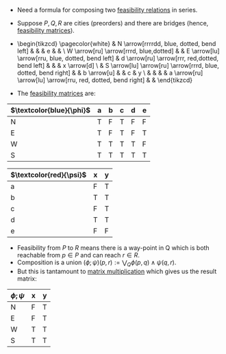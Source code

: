 
- Need a formula for composing two 
  [feasibility relations](/docs/math/defs/feasibility_relation.qmd) in series.
- Suppose $P,Q,R$ are cities (preorders) and there are bridges (hence, 
  [feasibility matrices](/docs/math/exercises/sketches_4_12.qmd)).
- \begin{tikzcd} \pagecolor{white}
            & N \arrow[rrrrdd, blue, dotted, bend left]                      &                                             &                                             & e                                                       &   &   \\
            W \arrow[ru] \arrow[rrrd, blue,dotted] &                                                          & E \arrow[lu] \arrow[rru, blue, dotted, bend left] & d \arrow[ru] \arrow[rrr, red,dotted, bend left] &                                                         &   & x \arrow[d] \\
            & S \arrow[lu] \arrow[ru] \arrow[rrrd, blue, dotted, bend right] &                                             & b \arrow[u]                                 &                                                         & c & y \\
            &                                                          &                                             &                                             & a \arrow[ru] \arrow[lu] \arrow[rru, red, dotted, bend right] &   &
          \end{tikzcd}


- The [feasibility matrices](/docs/math/exercises/sketches_4_12.qmd) are:

| $\textcolor{blue}{\phi}$ | a | b | c | d | e |
|--|---|--|--|--|---|
| N                        | T | F | T | F | F |
| E                        | T | F | T | F | T |
| W                        | T | T | T | T | F |
| S                        | T | T | T | T | T |


| $\textcolor{red}{\psi}$ | x | y |
|----|--|--|
| a                       | F | T |
| b                       | T | T |
| c                       | F | T |
| d                       | T | T |
| e                       | F | F |

- Feasibility from $P$ to $R$ means there is a way-point in Q which is both
   reachable from $p \in P$ and can reach $r \in R$.
- Composition is a union 
  $(\phi;\psi)(p,r):= \bigvee_Q \phi(p,q)\land \psi(q,r)$.
- But this is tantamount to [matrix multiplication](/docs/math/defs/quantale_matrix.qmd) 
  which gives us the result matrix:


|$\phi;\psi$ | x |y |
|---|--|--|
|N           | F |T |
|E           | F |T |
|W           | T |T |
|S           | T |T |
